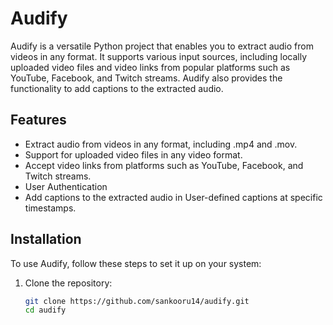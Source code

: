 # Audify
Audify is a versatile Python project that enables you to extract audio from videos in any format. It supports various input sources, including locally uploaded video files and video links from popular platforms such as YouTube, Facebook, and Twitch streams. Audify also provides the functionality to add captions to the extracted audio.
## Features 
* Extract audio from videos in any format, including .mp4 and .mov.
* Support for uploaded video files in any video format.
* Accept video links from platforms such as YouTube, Facebook, and Twitch streams.
* User Authentication
* Add captions to the extracted audio in User-defined captions at specific timestamps.

## Installation

To use Audify, follow these steps to set it up on your system:

1. Clone the repository:

   ```bash
   git clone https://github.com/sankooru14/audify.git
   cd audify

